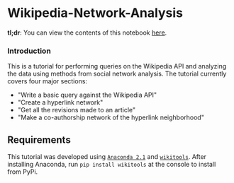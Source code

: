 Wikipedia-Network-Analysis
==========================
**tl;dr**: You can view the contents of this notebook [here](http://nbviewer.ipython.org/github/brianckeegan/Wikipedia-Network-Analysis/blob/master/Wikipedia%20Network%20Analysis.ipynb).

### Introduction
This is a tutorial for performing queries on the Wikipedia API and analyzing the data using methods from social network analysis. The tutorial currently covers four major sections:

* "Write a basic query against the Wikipedia API"
* "Create a hyperlink network"
* "Get all the revisions made to an article"
* "Make a co-authorship network of the hyperlink neighborhood"
 
## Requirements
This tutorial was developed using [`Anaconda 2.1`](http://continuum.io/downloads) and [`wikitools`](https://pypi.python.org/pypi/wikitools). After installing Anaconda, run `pip install wikitools` at the console to install from PyPi. 
